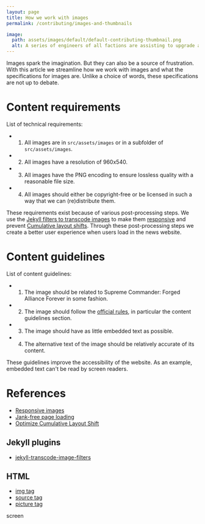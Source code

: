 ```yaml
---
layout: page
title: How we work with images
permalink: /contributing/images-and-thumbnails

image:
  path: assets/images/default/default-contributing-thumbnail.png
  alt: A series of engineers of all factions are assisting to upgrade a Cybran land factory.
---
```


Images spark the imagination. But they can also be a source of frustration. With this article we streamline how we work with images and what the specifications for images are. Unlike a choice of words, these specifications are not up to debate. 

# Content requirements

List of technical requirements:

- 1) All images are in `src/assets/images` or in a subfolder of `src/assets/images`.
- 2) All images have a resolution of 960x540.
- 3) All images have the PNG encoding to ensure lossless quality with a reasonable file size.
- 4) All images should either be copyright-free or be licensed in such a way that we can (re)distribute them.
  
These requirements exist because of various post-processing steps. We use the [Jekyll filters to transcode images](https://github.com/Garanas/jekyll-transcode-image-filters) to make them [responsive](https://developer.mozilla.org/en-US/docs/Web/HTML/Responsive_images#active_learning_implementing_your_own_responsive_images) and prevent [Cumulative layout shifts](https://web.dev/articles/optimize-cls?utm_source=lighthouse&utm_medium=devtools#images_without_dimensions). Through these post-processing steps we create a better user experience when users load in the news website.

# Content guidelines

List of content guidelines:

- 1) The image should be related to Supreme Commander: Forged Alliance Forever in some fashion.
- 2) The image should follow the [official rules](https://faforever.com/rules), in particular the content guidelines section.
- 3) The image should have as little embedded text as possible.
- 4) The alternative text of the image should be relatively accurate of its content. 

These guidelines improve the accessibility of the website. As an example, embedded text can't be read by screen readers.
  
# References

- [Responsive images](https://developer.mozilla.org/en-US/docs/Web/HTML/Responsive_images#active_learning_implementing_your_own_responsive_images)
- [Jank-free page loading](https://blog.logrocket.com/jank-free-page-loading-with-media-aspect-ratios/)
- [Optimize Cumulative Layout Shift](https://web.dev/articles/optimize-cls?utm_source=lighthouse&utm_medium=devtools#images_without_dimensions)

## Jekyll plugins

- [jekyll-transcode-image-filters](https://github.com/Garanas/jekyll-transcode-image-filters)

## HTML

- [img tag](https://developer.mozilla.org/en-US/docs/Web/HTML/Element/img)
- [source tag](https://developer.mozilla.org/en-US/docs/Web/HTML/Element/source)
- [picture tag](https://developer.mozilla.org/en-US/docs/Web/HTML/Element/picture)

screen